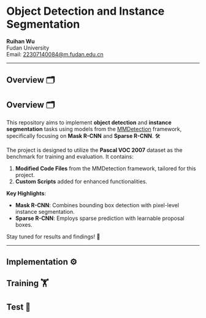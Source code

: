 # Object Detection and Instance Segmentation

**Ruihan Wu**  
Fudan University  
Email: [22307140084@m.fudan.edu.cn](mailto:22307140084@m.fudan.edu.cn)

---

## Overview 🗂

## Overview 🗂

This repository aims to implement **object detection** and **instance segmentation** tasks using models from the [MMDetection](https://github.com/open-mmlab/mmdetection) framework, specifically focusing on **Mask R-CNN** and **Sparse R-CNN**. 🛠

The project is designed to utilize the **Pascal VOC 2007** dataset as the benchmark for training and evaluation. It contains:
1. **Modified Code Files** from the MMDetection framework, tailored for this project.
2. **Custom Scripts** added for enhanced functionalities.

**Key Highlights**:
- **Mask R-CNN**: Combines bounding box detection with pixel-level instance segmentation.
- **Sparse R-CNN**: Employs sparse prediction with learnable proposal boxes.

Stay tuned for results and findings! 🚀

---

## Implementation ⚙️

## Training 🏋️

## Test 🧪
